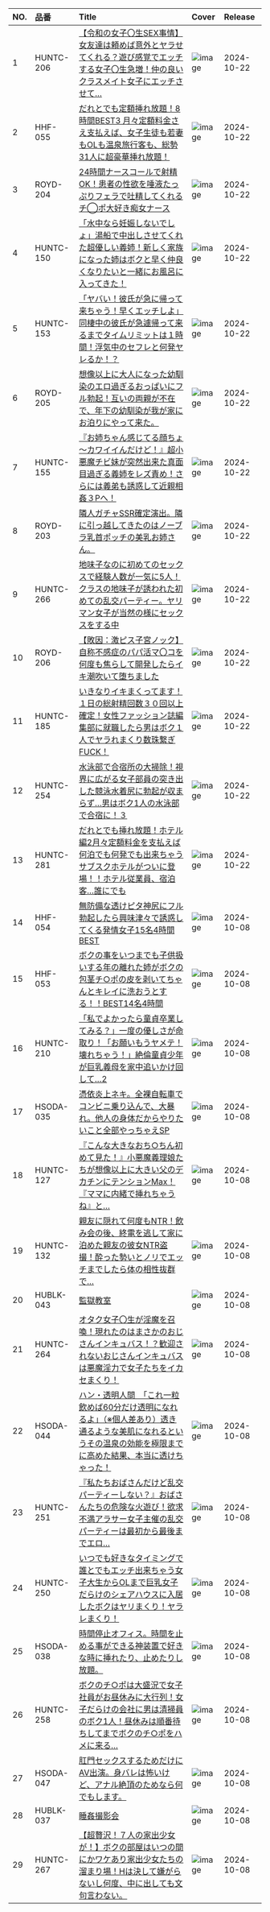 |NO.|品番|Title|Cover|Release|
|:---|:---|:---|:---|:---|
1|HUNTC-206|[【令和の女子〇生SEX事情】女友達は頼めば意外とヤラせてくれる？遊び感覚でエッチする女子〇生急増！仲の良いクラスメイト女子にエッチさせて…](https://www.avmoive.top/index.php/archives/1953/)|![image](https://cdn.up-timely.com/image/29/content/76177/IGW24Vh3poJt6vRzt91rFJqNPGBav8fWeLBlJHDl.jpg)|2024-10-22
2|HHF-055|[だれとでも定額挿れ放題！8時間BEST3 月々定額料金さえ支払えば、女子生徒も若妻もOLも温泉旅行客も、総勢31人に超豪華挿れ放題！](https://www.avmoive.top/index.php/archives/11501/)|![image](https://cdn.up-timely.com/image/29/content/76175/VokfjimFATHXkU8RjtmbipyHNjmmiu2GQGO4C5H0.jpg)|2024-10-22
3|ROYD-204|[24時間ナースコールで射精OK！患者の性欲を唾液たっぷりフェラで吐精してくれるチ◯ポ大好き痴女ナース](https://www.avmoive.top/index.php/archives/11499/)|![image](https://cdn.up-timely.com/image/29/content/76171/ca1ctfzvP90qtGmOL67rVgflS5Xb7NyRMljaZGMz.jpg)|2024-10-22
4|HUNTC-150|[「水中なら妊娠しないでしょ」湯船で中出しさせてくれた超優しい義姉！新しく家族になった姉はボクと早く仲良くなりたいと一緒にお風呂に入ってきた！](https://www.avmoive.top/index.php/archives/11498/)|![image](https://cdn.up-timely.com/image/29/content/76181/tvZ1g7Lmq5twKOmAKhmKzkZdZxTcZxA9mfO0enjQ.jpg)|2024-10-22
5|HUNTC-153|[「ヤバい！彼氏が急に帰って来ちゃう！早くエッチしよ」同棲中の彼氏が急遽帰って来るまでタイムリミットは１時間！浮気中のセフレと何発ヤレるか！？](https://www.avmoive.top/index.php/archives/11497/)|![image](https://cdn.up-timely.com/image/29/content/76182/mzap4ABACZVeXqYHOtJ7jdVijBWz493HyXmqpNHc.jpg)|2024-10-22
6|ROYD-205|[想像以上に大人になった幼馴染のエロ過ぎるおっぱいにフル勃起！互いの両親が不在で、年下の幼馴染が我が家にお泊りにやって来た。](https://www.avmoive.top/index.php/archives/11496/)|![image](https://cdn.up-timely.com/image/29/content/76172/jk710vnL29kCqTBPu1Xq61b5ftnTuxUOSDrGENav.jpg)|2024-10-22
7|HUNTC-155|[『お姉ちゃん感じてる顔ちょ～カワイイんだけど！』超小悪魔チビ妹が突然出来た真面目過ぎる義姉をレズ責め！さらには義弟も誘惑して近親相姦３Pへ！](https://www.avmoive.top/index.php/archives/11495/)|![image](https://cdn.up-timely.com/image/29/content/76183/I7N05deItDzHVh1WJbL2jwoLav1pVXtOVvILgV0u.jpg)|2024-10-22
8|ROYD-203|[隣人ガチャSSR確定演出。隣に引っ越してきたのはノーブラ乳首ポッチの美乳お姉さん。](https://www.avmoive.top/index.php/archives/11494/)|![image](https://cdn.up-timely.com/image/29/content/76170/idIqCddjn5pehd0eonSaviSyl9wDFRxNyLXwxIMv.jpg)|2024-10-22
9|HUNTC-266|[地味子なのに初めてのセックスで経験人数が一気に5人！クラスの地味子が誘われた初めての乱交パーティー。ヤリマン女子が当然の様にセックスをする中](https://www.avmoive.top/index.php/archives/11493/)|![image](https://cdn.up-timely.com/image/29/content/76179/4qz6ZvNngCTENwjY054eXmVvwol4PeYqMH8UcV9W.jpg)|2024-10-22
10|ROYD-206|[【敗因：激ピス子宮ノック】自称不感症のパパ活マ〇コを何度も焦らして開発したらイキ潮吹いて堕ちました](https://www.avmoive.top/index.php/archives/11492/)|![image](https://cdn.up-timely.com/image/29/content/76173/6Ry8d4bGLIWw2NeuAFRmEq2b1VrQVngejNtciW5p.jpg)|2024-10-22
11|HUNTC-185|[いきなりイキまくってます！１日の総射精回数３０回以上確定！女性ファッション誌編集部に就職したら男はボク１人でヤラれまくり数珠繋ぎFUCK！](https://www.avmoive.top/index.php/archives/11491/)|![image](https://cdn.up-timely.com/image/29/content/76176/iyeq1fq1ARPWeNxyWosFKZBO5YILrkWvJeOzLoge.jpg)|2024-10-22
12|HUNTC-254|[水泳部で合宿所の大掃除！視界に広がる女子部員の突き出した競泳水着尻に勃起が収まらず…男はボク1人の水泳部で合宿に！３](https://www.avmoive.top/index.php/archives/11490/)|![image](https://cdn.up-timely.com/image/29/content/76178/hQ4aV1KErGu5Tzo5s73iFnh4JVTyRi0DtxcaGFrW.jpg)|2024-10-22
13|HUNTC-281|[だれとでも挿れ放題！ホテル編2月々定額料金を支払えば何泊でも何発でも出来ちゃうサブスクホテルがついに登場！！ホテル従業員、宿泊客…誰にでも](https://www.avmoive.top/index.php/archives/11489/)|![image](https://cdn.up-timely.com/image/29/content/76180/cMB82xbVmiVhjP3B9HnThCHOt1VusFuTRA4paKPV.jpg)|2024-10-22
14|HHF-054|[無防備な透けピタ神尻にフル勃起したら興味津々で誘惑してくる発情女子15名4時間BEST](https://www.avmoive.top/index.php/archives/13274/)|![image](https://cdn.up-timely.com/image/29/content/75933/byGGZx8tfaEr9aGITfkG2m5mFxaLhvpVE1LbmMOP.jpg)|2024-10-08
15|HHF-053|[ボクの事をいつまでも子供扱いする年の離れた姉がボクの包茎チ○ポの皮を剥いてちゃんとキレイに洗おうとする！！BEST14名4時間](https://www.avmoive.top/index.php/archives/13273/)|![image](https://cdn.up-timely.com/image/29/content/75932/OGWG17luaxGzVX5ReBG8Hgr49oE2TzFYSLJ6A51O.jpg)|2024-10-08
16|HUNTC-210|[「私でよかったら童貞卒業してみる？」一度の優しさが命取り！「お願いもうヤメテ！壊れちゃう！」絶倫童貞少年が巨乳義母を家中追いかけ回して…2](https://www.avmoive.top/index.php/archives/13272/)|![image](https://cdn.up-timely.com/image/29/content/75938/JO6ajXybNKXzlv6QYJPianc61t3TQiF6vdg8Fln6.jpg)|2024-10-08
17|HSODA-035|[憑依炎上ネキ。全裸自転車でコンビニ乗り込んで、大暴れ。他人の身体だからやりたいこと全部やっちゃえSP](https://www.avmoive.top/index.php/archives/13271/)|![image](https://cdn.up-timely.com/image/29/content/75947/WLG5pCv1NLB0YxoWv7M8GNHxBHFxNx2O8tBCuwFM.jpg)|2024-10-08
18|HUNTC-127|[『こんな大きなおち○ちん初めて見た！』小悪魔義理娘たちが想像以上に大きい父のデカチンにテンションMax！『ママに内緒で挿れちゃうね』と…](https://www.avmoive.top/index.php/archives/13270/)|![image](https://cdn.up-timely.com/image/29/content/75936/3hwoA4aRO36hMzrYmdP1HzMY8A1ADkEgIbemSLfl.jpg)|2024-10-08
19|HUNTC-132|[親友に隠れて何度もNTR！飲み会の後、終電を逃して家に泊めた親友の彼女NTR盗撮！酔った勢いとノリでエッチまでしたら体の相性抜群で…](https://www.avmoive.top/index.php/archives/13269/)|![image](https://cdn.up-timely.com/image/29/content/75937/TK7Ekjf4AUkosDYmEfxvcOJira9hSRs9iCsqAAZL.jpg)|2024-10-08
20|HUBLK-043|[監獄教室](https://www.avmoive.top/index.php/archives/13268/)|![image](https://cdn.up-timely.com/image/29/content/75935/mddI8pQNDdCpVyuFo9EajJPc0cK60EyKexkkoDK5.jpg)|2024-10-08
21|HUNTC-264|[オタク女子〇生が淫魔を召喚！現れたのはまさかのおじさんインキュバス！？歓迎されないおじさんインキュバスは悪魔淫力で女子たちをイカセまくり！](https://www.avmoive.top/index.php/archives/13267/)|![image](https://cdn.up-timely.com/image/29/content/75942/liwidRagDjel1X2OxWesTbrh9DcefkloX5phpbze.jpg)|2024-10-08
22|HSODA-044|[ハン・透明人間　「これ一粒飲めば60分だけ透明になれるよ」（※個人差あり）透き通るような美肌になれるというその温泉の効能を極限までに高めた結果、本当に透けちゃった！](https://www.avmoive.top/index.php/archives/13266/)|![image](https://cdn.up-timely.com/image/29/content/75945/JuIV15jNIIakrmIXpLcRo0Sfn8GJwyBbWAjNBIgx.jpg)|2024-10-08
23|HUNTC-251|[『私たちおばさんだけど乱交パーティーしない？』おばさんたちの危険な火遊び！欲求不満アラサー女子主催の乱交パーティーは最初から最後までエロ…](https://www.avmoive.top/index.php/archives/13265/)|![image](https://cdn.up-timely.com/image/29/content/75940/elbltb3auDmaom7OypoKVYDjtp81GLNSMKUfdEYm.jpg)|2024-10-08
24|HUNTC-250|[いつでも好きなタイミングで誰とでもエッチ出来ちゃう女子大生からOLまで巨乳女子だらけのシェアハウスに入居したボクはヤリまくり！ヤラレまくり！](https://www.avmoive.top/index.php/archives/13264/)|![image](https://cdn.up-timely.com/image/29/content/75939/mYHEFiR7hS6a3YOXqMMiNW5V8rk8aH1etnUmEnGP.jpg)|2024-10-08
25|HSODA-038|[時間停止オフィス。時間を止める事ができる神装置で好きな時に挿れたり、止めたりし放題。](https://www.avmoive.top/index.php/archives/13263/)|![image](https://cdn.up-timely.com/image/29/content/75946/PO5dlOfg6Gr5fwU5xlBlZ3xh0tLQsC4XV92klDBa.jpg)|2024-10-08
26|HUNTC-258|[ボクのチ○ポは大盛況で女子社員がお昼休みに大行列！女子だらけの会社に男は清掃員のボク1人！昼休みは順番待ちしてまでボクのチ○ポをハメに来る…](https://www.avmoive.top/index.php/archives/13262/)|![image](https://cdn.up-timely.com/image/29/content/75941/b4RLU5psfPxT2354k96D4nYpyb3C3dZfunWGeQQV.jpg)|2024-10-08
27|HSODA-047|[肛門セックスするためだけにAV出演。身バレは怖いけど、アナル絶頂のためなら何でもします。](https://www.avmoive.top/index.php/archives/1956/)|![image](https://cdn.up-timely.com/image/29/content/75944/SYhLOt3OALODHaElPYIQeIJaCqImvKnZdaVm1MMp.jpg)|2024-10-08
28|HUBLK-037|[睡姦撮影会](https://www.avmoive.top/index.php/archives/1955/)|![image](https://cdn.up-timely.com/image/29/content/75934/mJqFNPvbCRUi2LIEo4XDqulS4oo9DaZPlhAwcdNz.jpg)|2024-10-08
29|HUNTC-267|[【超贅沢！７人の家出少女が！】ボクの部屋はいつの間にかワケあり家出少女たちの溜まり場！Hは決して嫌がらないし何度、中に出しても文句言わない。](https://www.avmoive.top/index.php/archives/1954/)|![image](https://cdn.up-timely.com/image/29/content/75943/Xv9ihmQdSeTXFqXKH3IoF9aXv6n4BkRwwMSco08Q.jpg)|2024-10-08